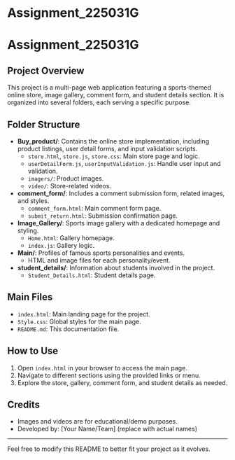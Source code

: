 # Assignment_225031G
# Assignment_225031G

## Project Overview
This project is a multi-page web application featuring a sports-themed online store, image gallery, comment form, and student details section. It is organized into several folders, each serving a specific purpose.

## Folder Structure

- **Buy_product/**: Contains the online store implementation, including product listings, user detail forms, and input validation scripts.
	- `store.html`, `store.js`, `store.css`: Main store page and logic.
	- `userDetailForm.js`, `userInputValidation.js`: Handle user input and validation.
	- `imagers/`: Product images.
	- `video/`: Store-related videos.
- **comment_form/**: Includes a comment submission form, related images, and styles.
	- `comment_form.html`: Main comment form page.
	- `submit_return.html`: Submission confirmation page.
- **Image_Gallery/**: Sports image gallery with a dedicated homepage and styling.
	- `Home.html`: Gallery homepage.
	- `index.js`: Gallery logic.
- **Main/**: Profiles of famous sports personalities and events.
	- HTML and image files for each personality/event.
- **student_details/**: Information about students involved in the project.
	- `Student_Details.html`: Student details page.

## Main Files

- `index.html`: Main landing page for the project.
- `Style.css`: Global styles for the main page.
- `README.md`: This documentation file.

## How to Use

1. Open `index.html` in your browser to access the main page.
2. Navigate to different sections using the provided links or menu.
3. Explore the store, gallery, comment form, and student details as needed.

## Credits

- Images and videos are for educational/demo purposes.
- Developed by: [Your Name/Team] (replace with actual names)

---
Feel free to modify this README to better fit your project as it evolves.
